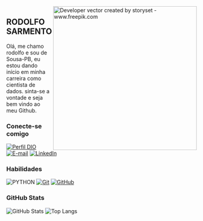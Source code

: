 
<img align="right" alt="Developer vector created by storyset - www.freepik.com" height="380" src="https://github.com/rodolfosarmento/hello-world/assets/141059458/a60266fe-b674-4385-b041-3ccb4352863d">



RODOLFO SARMENTO
---

Olá, me chamo rodolfo e sou de Sousa-PB, eu estou dando início em minha carreira como cientista de dados. sinta-se a vontade e seja bem vindo ao meu Github.

### Conecte-se comigo

[![Perfil DIO](https://img.shields.io/badge/-Meu%20Perfil%20na%20DIO-30A3DC?style=for-the-badge)](https://web.dio.me/users/rodolfosarmento01?tab=skills)
[![E-mail](https://img.shields.io/badge/-Email-000?style=for-the-badge&logo=microsoft-outlook&logoColor=E94D5F)](mailto:rodolfosarmento01@gmail.com)
[![LinkedIn](https://img.shields.io/badge/-LinkedIn-000?style=for-the-badge&logo=linkedin&logoColor=30A3DC)](https://www.linkedin.com/in/rodolfo-vieira-sarmento-11596b142/)

### Habilidades
![PYTHON](https://img.shields.io/badge/Python-000?style=for-the-badge&logo=python)
[![Git](https://img.shields.io/badge/Git-000?style=for-the-badge&logo=git&logoColor=E94D5F)](https://git-scm.com/doc) 
[![GitHub](https://img.shields.io/badge/GitHub-000?style=for-the-badge&logo=github&logoColor=30A3DC)](https://docs.github.com/)

### GitHub Stats
![GitHub Stats](https://github-readme-stats.vercel.app/api?username=rodolfosarmento&theme=transparent&bg_color=000&border_color=30A3DC&show_icons=true&icon_color=30A3DC&title_color=E94D5F&text_color=FFF)
![Top Langs](https://github-readme-stats-git-masterrstaa-rickstaa.vercel.app/api/top-langs/?username=rodolfosarmento&layout=compact&bg_color=000&border_color=30A3DC&title_color=E94D5F&text_color=FFF)
